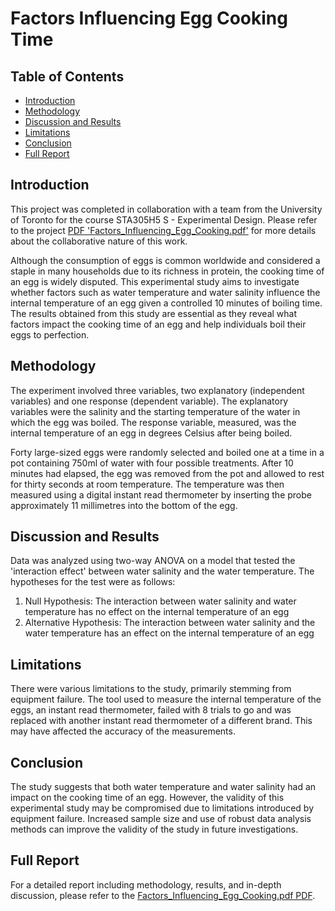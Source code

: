 # Factors Influencing Egg Cooking Time

## Table of Contents
- [Introduction](#introduction)
- [Methodology](#methodology)
- [Discussion and Results](#discussion-and-results)
- [Limitations](#limitations)
- [Conclusion](#conclusion)
- [Full Report](#full-report)

## Introduction
This project was completed in collaboration with a team from the University of Toronto for the course STA305H5 S - Experimental Design. Please refer to the project [PDF 'Factors_Influencing_Egg_Cooking.pdf'](Factors_Influencing_Egg_Cooking.pdf) for more details about the collaborative nature of this work.

Although the consumption of eggs is common worldwide and considered a staple in many households due to its richness in protein, the cooking time of an egg is widely disputed. This experimental study aims to investigate whether factors such as water temperature and water salinity influence the internal temperature of an egg given a controlled 10 minutes of boiling time. The results obtained from this study are essential as they reveal what factors impact the cooking time of an egg and help individuals boil their eggs to perfection.

## Methodology
The experiment involved three variables, two explanatory (independent variables) and one response (dependent variable). The explanatory variables were the salinity and the starting temperature of the water in which the egg was boiled. The response variable, measured, was the internal temperature of an egg in degrees Celsius after being boiled.

Forty large-sized eggs were randomly selected and boiled one at a time in a pot containing 750ml of water with four possible treatments. After 10 minutes had elapsed, the egg was removed from the pot and allowed to rest for thirty seconds at room temperature. The temperature was then measured using a digital instant read thermometer by inserting the probe approximately 11 millimetres into the bottom of the egg.

## Discussion and Results
Data was analyzed using two-way ANOVA on a model that tested the 'interaction effect' between water salinity and the water temperature. The hypotheses for the test were as follows:

1. Null Hypothesis: The interaction between water salinity and water temperature has no effect on the internal temperature of an egg
2. Alternative Hypothesis: The interaction between water salinity and the water temperature has an effect on the internal temperature of an egg

## Limitations
There were various limitations to the study, primarily stemming from equipment failure. The tool used to measure the internal temperature of the eggs, an instant read thermometer, failed with 8 trials to go and was replaced with another instant read thermometer of a different brand. This may have affected the accuracy of the measurements.

## Conclusion
The study suggests that both water temperature and water salinity had an impact on the cooking time of an egg. However, the validity of this experimental study may be compromised due to limitations introduced by equipment failure. Increased sample size and use of robust data analysis methods can improve the validity of the study in future investigations.

## Full Report
For a detailed report including methodology, results, and in-depth discussion, please refer to the [Factors_Influencing_Egg_Cooking.pdf PDF](./Factors_Influencing_Egg_Cooking.pdf).
